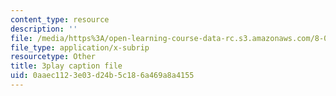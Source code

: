 ```yaml
---
content_type: resource
description: ''
file: /media/https%3A/open-learning-course-data-rc.s3.amazonaws.com/8-01sc-classical-mechanics-fall-2016/0aaec1123e03d24b5c186a469a8a4155_RBaBEjzMr4E.srt
file_type: application/x-subrip
resourcetype: Other
title: 3play caption file
uid: 0aaec112-3e03-d24b-5c18-6a469a8a4155
---
```

